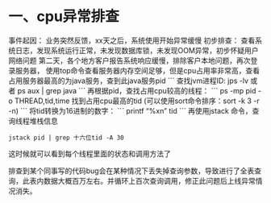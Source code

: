 <h1>一、cpu异常排查</h1>
事件起因：
业务突然反馈，xx天之后，系统使用开始异常缓慢
初步排查：
查看系统日志，发现系统运行正常，未发现数据库锁，未发现OOM异常，初步怀疑用户网络问题
第二天，各个地方客户报告系统响应缓慢，排除客户本地问题，再次登录服务器，
使用top命令查看服务器内存空间足够，但是cpu占用率非常高，查看占用服务器最高的为java服务，查到此java服务pid
```
查找jvm进程ID: jps -lv 或者 ps aux | grep java
```
再根据pid，查找占用cpu较高的线程：
```
ps -mp pid -o THREAD,tid,time 找到占用cpu最高的tid (可以使用sort命令排序：sort -k 3 -r -n)
```
将tid转换为16进制的数字：
```
printf “%xn” tid
```
再使用jstack 命令，查询线程堆栈信息

```
jstack pid | grep 十六位tid -A 30
```
这时候就可以看到每个线程里面的状态和调用方法了

排查到某个同事写的代码bug会在某种情况下丢失掉查询参数，导致进行了全表查询，此表内数据大概百万左右。并循环上百次查询调用，修正此问题后上线异常情况消失。
